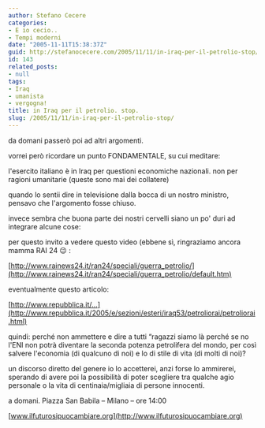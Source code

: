 ```yaml
---
author: Stefano Cecere
categories:
- E io cecio..
- Tempi moderni
date: "2005-11-11T15:38:37Z"
guid: http://stefanocecere.com/2005/11/11/in-iraq-per-il-petrolio-stop/
id: 143
related_posts:
- null
tags:
- Iraq
- umanista
- vergogna!
title: in Iraq per il petrolio. stop.
slug: /2005/11/11/in-iraq-per-il-petrolio-stop/
---
```


<img src='/wp-content/pump_boms.gif' alt='' align='left' />da domani passerò poi ad altri argomenti.
  
vorrei però ricordare un punto FONDAMENTALE, su cui meditare:

l'esercito italiano è in Iraq per questioni economiche nazionali. non per ragioni umanitarie (queste sono mai dei collatere)

quando lo sentii dire in televisione dalla bocca di un nostro ministro, pensavo che l'argomento fosse chiuso.

invece sembra che buona parte dei nostri cervelli siano un po' duri ad integrare alcune cose:
  
per questo invito a vedere questo video (ebbene s&#xec;, ringraziamo ancora mamma RAI 24 😉 :

[http://www.rainews24.it/ran24/speciali/guerra_petrolio/](http://www.rainews24.it/ran24/speciali/guerra_petrolio/default.htm)

eventualmente questo articolo:
  
[http://www.repubblica.it/…](http://www.repubblica.it/2005/e/sezioni/esteri/iraq53/petroliorai/petroliorai.html)

quindi: perch&#xe9; non ammettere e dire a tutti &#x201c;ragazzi siamo l&#xe0; perch&#xe9; se no l'ENI non potr&#xe0; diventare la seconda potenza petrolifera del mondo, per così salvere l'economia (di qualcuno di noi) e lo di stile di vita (di molti di noi)?
  
un discorso diretto del genere io lo accetterei, anzi forse lo ammirerei, sperando di avere poi la possibilit&#xe0; di poter scegliere tra qualche agio personale o la vita di centinaia/migliaia di persone innocenti.

a domani. Piazza San Babila &#8211; Milano &#8211; ore 14:00
  
[www.ilfuturosipuocambiare.org](http://www.ilfuturosipuocambiare.org)